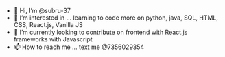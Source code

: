 - 👋 Hi, I’m @subru-37
- 👀 I’m interested in ... learning to code more on python, java, SQL, HTML, CSS, React.js, Vanilla JS
- 🌱 I’m currently looking to contribute on frontend with React.js frameworks with Javascript
- 📫 How to reach me ... text me @7356029354

<!---
subru-37/subru-37 is a ✨ special ✨ repository because its `README.md` (this file) appears on your GitHub profile.
You can click the Preview link to take a look at your changes.
--->
